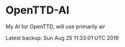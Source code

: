# OpenTTD-AI
My AI for OpenTTD, will use primarily air

Latest backup: Sun Aug 25 11:33:01 UTC 2019
